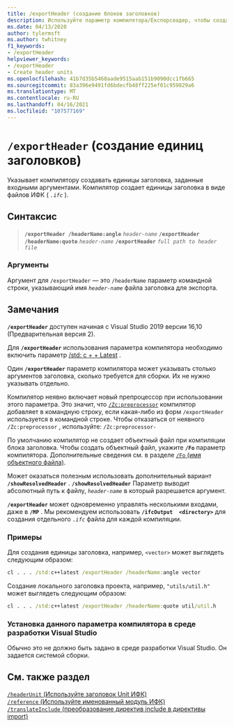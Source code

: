 ```yaml
---
title: /exportHeader (создание блоков заголовков)
description: Используйте параметр компилятора/Експорсеадер, чтобы создать единицы заголовков модулей для указанных заголовочных или включаемых файлов.
ms.date: 04/13/2020
author: tylermsft
ms.author: twhitney
f1_keywords:
- /exportHeader
helpviewer_keywords:
- /exportHeader
- Create header units
ms.openlocfilehash: 41b7d35b5468aade9515aab151b9090dcc1fb665
ms.sourcegitcommit: 83a396e9491fd6bdecfb48ff225ef01c959829a6
ms.translationtype: MT
ms.contentlocale: ru-RU
ms.lasthandoff: 04/16/2021
ms.locfileid: "107577169"
---
```

# <a name="exportheader-create-header-units"></a>`/exportHeader` (создание единиц заголовков)

Указывает компилятору создавать единицы заголовка, заданные входными аргументами. Компилятор создает единицы заголовка в виде файлов ИФК ( *`.ifc`* ).

## <a name="syntax"></a>Синтаксис

> **`/exportHeader /headerName:angle`** *`header-name`*
> **`/exportHeader /headerName:quote`** *`header-name`*
> **`/exportHeader`** *`full path to header file`*

### <a name="arguments"></a>Аргументы

Аргумент для `/exportHeader` — это `/headerName` параметр командной строки, указывающий имя  *`header-name`* файла заголовка для экспорта.  

## <a name="remarks"></a>Замечания

**`/exportHeader`** доступен начиная с Visual Studio 2019 версии 16,10 (Предварительная версия 2).

Для **`/exportHeader`** использования параметра компилятора необходимо включить параметр [/std: c + + Latest](std-specify-language-standard-version.md) . 

Один **`/exportHeader`** параметр компилятора может указывать столько аргументов заголовка, сколько требуется для сборки. Их не нужно указывать отдельно.

Компилятор неявно включает новый препроцессор при использовании этого параметра. Это значит, что [`/Zc:preprocessor`](zc-preprocessor.md) компилятор добавляет в командную строку, если какая-либо из форм `/exportHeader` используется в командной строке. Чтобы отказаться от неявного `/Zc:preprocessor` , используйте: `/Zc:preprocessor-`

По умолчанию компилятор не создает объектный файл при компиляции блока заголовка. Чтобы создать объектный файл, укажите **`/Fo`** параметр компилятора. Дополнительные сведения см. в разделе [ `/Fo` (имя объектного файла)](fo-object-file-name.md).

Может оказаться полезным использовать дополнительный вариант **`/showResolvedHeader`** . **`/showResolvedHeader`** Параметр выводит абсолютный путь к файлу, *`header-name`* в который разрешается аргумент.

**`/exportHeader`** может одновременно управлять несколькими входами, даже в **`/MP`** . Мы рекомендуем использовать **`/ifcOutput  <directory>`** для создания отдельного *`.ifc`* файла для каждой компиляции.

### <a name="examples"></a>Примеры

Для создания единицы заголовка, например, `<vector>` может выглядеть следующим образом:

```cmd
cl . . . /std:c++latest /exportHeader /headerName:angle vector
```

Создание локального заголовка проекта, например, `"utils/util.h"` может выглядеть следующим образом:

```cmd
cl . . . /std:c++latest /exportHeader /headerName:quote util/util.h
```

### <a name="to-set-this-compiler-option-in-the-visual-studio-development-environment"></a>Установка данного параметра компилятора в среде разработки Visual Studio

Обычно это не должно быть задано в среде разработки Visual Studio. Он задается системой сборки.

## <a name="see-also"></a>См. также раздел

[`/headerUnit` (Используйте заголовок Unit ИФК)](headerunit.md)\
[`/reference` (Используйте именованный модуль ИФК)](module-reference.md)\
[`/translateInclude` (преобразование директив include в директивы import)](translateinclude.md)
